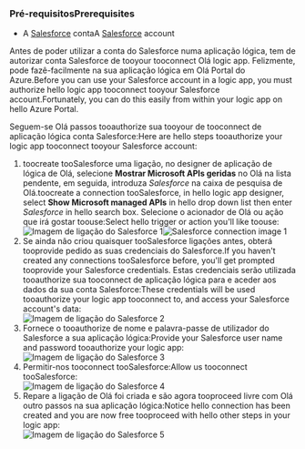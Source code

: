 ### <a name="prerequisites"></a><span data-ttu-id="19fcb-101">Pré-requisitos</span><span class="sxs-lookup"><span data-stu-id="19fcb-101">Prerequisites</span></span>
* <span data-ttu-id="19fcb-102">A [Salesforce](https://salesforce.com) conta</span><span class="sxs-lookup"><span data-stu-id="19fcb-102">A [Salesforce](https://salesforce.com) account</span></span>  

<span data-ttu-id="19fcb-103">Antes de poder utilizar a conta do Salesforce numa aplicação lógica, tem de autorizar conta Salesforce de tooyour tooconnect Olá logic app. Felizmente, pode fazê-facilmente na sua aplicação lógica em Olá Portal do Azure.</span><span class="sxs-lookup"><span data-stu-id="19fcb-103">Before you can use your Salesforce account in a logic app, you must authorize hello logic app tooconnect tooyour Salesforce account.Fortunately, you can do this easily from within your logic app on hello Azure Portal.</span></span>  

<span data-ttu-id="19fcb-104">Seguem-se Olá passos tooauthorize sua tooyour de tooconnect de aplicação lógica conta Salesforce:</span><span class="sxs-lookup"><span data-stu-id="19fcb-104">Here are hello steps tooauthorize your logic app tooconnect tooyour Salesforce account:</span></span>  

1. <span data-ttu-id="19fcb-105">toocreate tooSalesforce uma ligação, no designer de aplicação de lógica de Olá, selecione **Mostrar Microsoft APIs geridas** no Olá na lista pendente, em seguida, introduza *Salesforce* na caixa de pesquisa de Olá.</span><span class="sxs-lookup"><span data-stu-id="19fcb-105">toocreate a connection tooSalesforce, in hello logic app designer, select **Show Microsoft managed APIs** in hello drop down list then enter *Salesforce* in hello search box.</span></span> <span data-ttu-id="19fcb-106">Selecione o acionador de Olá ou ação que irá gostar toouse:</span><span class="sxs-lookup"><span data-stu-id="19fcb-106">Select hello trigger or action you'll like toouse:</span></span>  
   <span data-ttu-id="19fcb-107">![Imagem de ligação do Salesforce 1](./media/connectors-create-api-salesforce/salesforce-1.png)</span><span class="sxs-lookup"><span data-stu-id="19fcb-107">![Salesforce connection image 1](./media/connectors-create-api-salesforce/salesforce-1.png)</span></span>  
2. <span data-ttu-id="19fcb-108">Se ainda não criou quaisquer tooSalesforce ligações antes, obterá tooprovide pedido as suas credenciais do Salesforce.</span><span class="sxs-lookup"><span data-stu-id="19fcb-108">If you haven't created any connections tooSalesforce before, you'll get prompted tooprovide your Salesforce credentials.</span></span> <span data-ttu-id="19fcb-109">Estas credenciais serão utilizada tooauthorize sua tooconnect de aplicação lógica para e aceder aos dados da sua conta Salesforce:</span><span class="sxs-lookup"><span data-stu-id="19fcb-109">These credentials will be used tooauthorize your logic app tooconnect to, and access your Salesforce account's data:</span></span>  
   ![Imagem de ligação do Salesforce 2](./media/connectors-create-api-salesforce/salesforce-2.png)  
3. <span data-ttu-id="19fcb-111">Fornece o tooauthorize de nome e palavra-passe de utilizador do Salesforce a sua aplicação lógica:</span><span class="sxs-lookup"><span data-stu-id="19fcb-111">Provide your Salesforce user name and password tooauthorize your logic app:</span></span>  
   ![Imagem de ligação do Salesforce 3](./media/connectors-create-api-salesforce/salesforce-3.png)  
4. <span data-ttu-id="19fcb-113">Permitir-nos tooconnect tooSalesforce:</span><span class="sxs-lookup"><span data-stu-id="19fcb-113">Allow us tooconnect tooSalesforce:</span></span>  
   ![Imagem de ligação do Salesforce 4](./media/connectors-create-api-salesforce/salesforce-4.png)  
5. <span data-ttu-id="19fcb-115">Repare a ligação de Olá foi criada e são agora tooproceed livre com Olá outro passos na sua aplicação lógica:</span><span class="sxs-lookup"><span data-stu-id="19fcb-115">Notice hello connection has been created and you are now free tooproceed with hello other steps in your logic app:</span></span>  
   ![Imagem de ligação do Salesforce 5](./media/connectors-create-api-salesforce/salesforce-5.png)  


